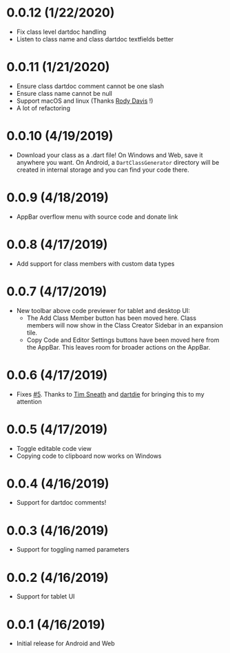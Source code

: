# 0.0.12 (1/22/2020)
- Fix class level dartdoc handling
- Listen to class name and class dartdoc textfields better

# 0.0.11 (1/21/2020)
- Ensure class dartdoc comment cannot be one slash
- Ensure class name cannot be null
- Support macOS and linux (Thanks [Rody Davis](https://github.com/RodyDavis) !)
- A lot of refactoring

# 0.0.10 (4/19/2019)
- Download your class as a .dart file! On Windows and Web, save it anywhere you want. On Android, a `DartClassGenerator` directory will be created in internal storage and you can find your code there.

# 0.0.9 (4/18/2019)
- AppBar overflow menu with source code and donate link

# 0.0.8 (4/17/2019)
- Add support for class members with custom data types

# 0.0.7 (4/17/2019)
- New toolbar above code previewer for tablet and desktop UI:
  - The Add Class Member button has been moved here. Class members will now show in the Class Creator Sidebar in an expansion tile.
  - Copy Code and Editor Settings buttons have been moved here from the AppBar. This leaves room for broader actions on the AppBar.

# 0.0.6 (4/17/2019)
- Fixes [#5](https://github.com/GroovinChip/dart_class_generator/issues/5). Thanks to [Tim Sneath](https://twitter.com/timsneath?s=20) and [dartdie](https://github.com/darthdie) for bringing this to my attention

# 0.0.5 (4/17/2019)
- Toggle editable code view
- Copying code to clipboard now works on Windows

# 0.0.4 (4/16/2019)
- Support for dartdoc comments!

# 0.0.3 (4/16/2019)
- Support for toggling named parameters

# 0.0.2 (4/16/2019)
- Support for tablet UI

# 0.0.1 (4/16/2019)
- Initial release for Android and Web
